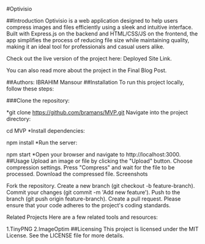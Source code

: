 #Optivisio

##Introduction
Optivisio is a web application designed to help users compress images and files efficiently using a sleek and intuitive interface. Built with Express.js on the backend and HTML/CSS/JS on the frontend, the app simplifies the process of reducing file size while maintaining quality, making it an ideal tool for professionals and casual users alike.

Check out the live version of the project here: Deployed Site Link.

You can also read more about the project in the Final Blog Post.

##Authors:
IBRAHIM Mansour
##Installation
To run this project locally, follow these steps:

###Clone the repository:

*git clone https://github.com/bramans/MVP.git
Navigate into the project directory:

cd MVP
*Install dependencies:

npm install
*Run the server:

npm start
*Open your browser and navigate to http://localhost:3000.
##Usage
Upload an image or file by clicking the "Upload" button.
Choose compression settings.
Press "Compress" and wait for the file to be processed.
Download the compressed file.
Screenshots



Fork the repository.
Create a new branch (git checkout -b feature-branch).
Commit your changes (git commit -m 'Add new feature').
Push to the branch (git push origin feature-branch).
Create a pull request.
Please ensure that your code adheres to the project's coding standards.

Related Projects
Here are a few related tools and resources:

1.TinyPNG
2.ImageOptim
##Licensing
This project is licensed under the MIT License. See the LICENSE file for more details.

